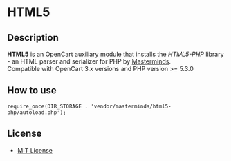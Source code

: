 # HTML5

## Description
**HTML5** is an OpenCart auxiliary module that installs the *HTML5-PHP* library - an HTML parser and serializer for PHP by [Masterminds](https://github.com/masterminds/html5-php).  
Compatible with OpenCart 3.x versions and PHP version >= 5.3.0

## How to use
```
require_once(DIR_STORAGE . 'vendor/masterminds/html5-php/autoload.php');
```

## License
* [MIT License](../LICENSE.txt)
